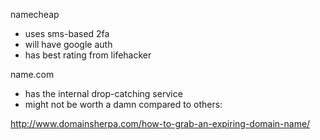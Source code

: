 namecheap
- uses sms-based 2fa
- will have google auth
- has best rating from lifehacker

name.com
- has the internal drop-catching service
- might not be worth a damn compared to others:

http://www.domainsherpa.com/how-to-grab-an-expiring-domain-name/
